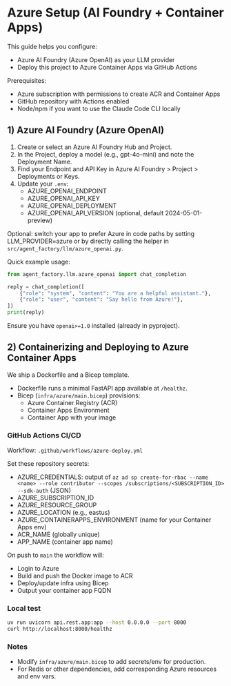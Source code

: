 # Azure Setup (AI Foundry + Container Apps)

This guide helps you configure:
- Azure AI Foundry (Azure OpenAI) as your LLM provider
- Deploy this project to Azure Container Apps via GitHub Actions

Prerequisites:
- Azure subscription with permissions to create ACR and Container Apps
- GitHub repository with Actions enabled
- Node/npm if you want to use the Claude Code CLI locally

## 1) Azure AI Foundry (Azure OpenAI)

1. Create or select an Azure AI Foundry Hub and Project.
2. In the Project, deploy a model (e.g., gpt-4o-mini) and note the Deployment Name.
3. Find your Endpoint and API Key in Azure AI Foundry > Project > Deployments or Keys.
4. Update your `.env`:
   - AZURE_OPENAI_ENDPOINT
   - AZURE_OPENAI_API_KEY
   - AZURE_OPENAI_DEPLOYMENT
   - AZURE_OPENAI_API_VERSION (optional, default 2024-05-01-preview)

Optional: switch your app to prefer Azure in code paths by setting LLM_PROVIDER=azure or by directly calling the helper in `src/agent_factory/llm/azure_openai.py`.

Quick example usage:

```python
from agent_factory.llm.azure_openai import chat_completion

reply = chat_completion([
    {"role": "system", "content": "You are a helpful assistant."},
    {"role": "user", "content": "Say hello from Azure!"},
])
print(reply)
```

Ensure you have `openai>=1.0` installed (already in pyproject).

## 2) Containerizing and Deploying to Azure Container Apps

We ship a Dockerfile and a Bicep template.

- Dockerfile runs a minimal FastAPI app available at `/healthz`.
- Bicep (`infra/azure/main.bicep`) provisions:
  - Azure Container Registry (ACR)
  - Container Apps Environment
  - Container App with your image

### GitHub Actions CI/CD

Workflow: `.github/workflows/azure-deploy.yml`

Set these repository secrets:
- AZURE_CREDENTIALS: output of `az ad sp create-for-rbac --name <name> --role contributor --scopes /subscriptions/<SUBSCRIPTION_ID> --sdk-auth` (JSON)
- AZURE_SUBSCRIPTION_ID
- AZURE_RESOURCE_GROUP
- AZURE_LOCATION (e.g., eastus)
- AZURE_CONTAINERAPPS_ENVIRONMENT (name for your Container Apps env)
- ACR_NAME (globally unique)
- APP_NAME (container app name)

On push to `main` the workflow will:
- Login to Azure
- Build and push the Docker image to ACR
- Deploy/update infra using Bicep
- Output your container app FQDN

### Local test

```bash
uv run uvicorn api.rest.app:app --host 0.0.0.0 --port 8000
curl http://localhost:8000/healthz
```

### Notes
- Modify `infra/azure/main.bicep` to add secrets/env for production.
- For Redis or other dependencies, add corresponding Azure resources and env vars.
